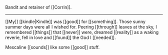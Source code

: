 Bandit and retainer of [[Corrin]].

* * * 

[[My]] [[kindle|Kindle]] was [[good]] for [[something]]. Those sunny summer days were all I wished for. Peering [[through]] leaves at the sky, I remembered [[things]] that [[never]] were, dreamed [[reality]] as a waking reverie, fell in love and [[found]] the God I [[needed]].

Mescaline [[sounds]] like some [[good]] stuff.